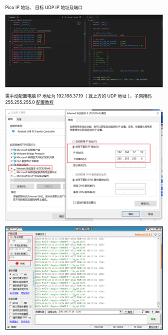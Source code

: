 Pico IP 地址、 目标 UDP IP 地址及端口

![1](.assest/README/1.png)

需手动配置电脑 IP 地址为 192.168.37.19（ 就上方的 UDP 地址 ），子网掩码 255.255.255.0 [配置教程](https://zhidao.baidu.com/question/1454618388349983100.html) 

![3](.assest/README/3.png)

![2](.assest/README/2.png)